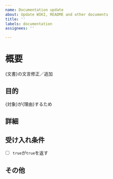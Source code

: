 ```yaml
---
name: Documentation update
about: Update WIKI, README and other documents
title: ''
labels: documentation
assignees: ''

---
```


# 概要
{文書}の文言修正／追加
## 目的
{対象}が{理由}するため
## 詳細

## 受け入れ条件
- [ ] `true`が`true`を返す

## その他
